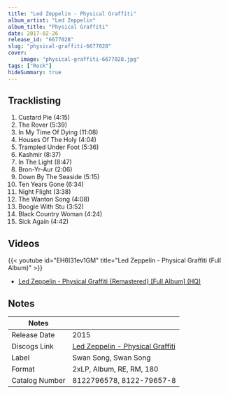 ```yaml
---
title: "Led Zeppelin - Physical Graffiti"
album_artist: "Led Zeppelin"
album_title: "Physical Graffiti"
date: 2017-02-26
release_id: "6677028"
slug: "physical-graffiti-6677028"
cover:
    image: "physical-graffiti-6677028.jpg"
tags: ["Rock"]
hideSummary: true
---
```


## Tracklisting
1. Custard Pie  (4:15)
2. The Rover  (5:39)
3. In My Time Of Dying (11:08)
4. Houses Of The Holy (4:04)
5. Trampled Under Foot  (5:36)
6. Kashmir  (8:37)
7. In The Light (8:47)
8. Bron-Yr-Aur  (2:06)
9. Down By The Seaside  (5:15)
10. Ten Years Gone (6:34)
11. Night Flight (3:38)
12. The Wanton Song (4:08)
13. Boogie With Stu (3:52)
14. Black Country Woman (4:24)
15. Sick Again (4:42)

## Videos
{{< youtube id="EH6I31ev1GM" title="Led Zeppelin - Physical Graffiti (Full Album)" >}}
- [Led Zeppelin - Physical Graffiti {Remastered} [Full Album] (HQ)](https://www.youtube.com/watch?v=D2HC0G4T74Y)

## Notes

| Notes          |             |
| ---------------| ----------- |
| Release Date   | 2015 |
| Discogs Link   | [Led Zeppelin - Physical Graffiti](https://www.discogs.com/release/6677028) |
| Label          | Swan Song, Swan Song |
| Format         | 2xLP, Album, RE, RM, 180 |
| Catalog Number | 8122796578, 8122-79657-8 |

